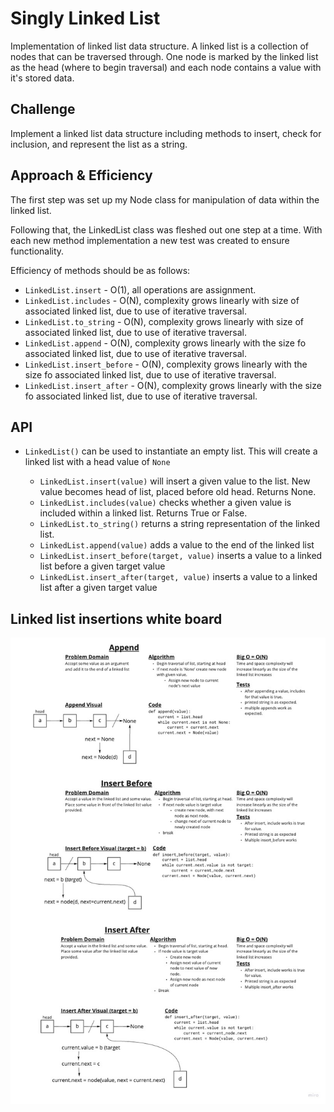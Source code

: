 # Singly Linked List

Implementation of linked list data structure. A linked list is a collection of nodes that can be traversed through. One node is marked by the linked list as the head (where to begin traversal) and each node contains a value with it's stored data.

## Challenge

Implement a linked list data structure including methods to insert, check for inclusion, and represent the list as a string.

## Approach & Efficiency

The first step was set up my Node class for manipulation of data within the linked list.

Following that, the LinkedList class was fleshed out one step at a time. With each new method implementation a new test was created to ensure functionality.

Efficiency of methods should be as follows:

* `LinkedList.insert` - O(1), all operations are assignment.
* `LinkedList.includes` - O(N), complexity grows linearly with size of associated linked list, due to use of iterative traversal.
* `LinkedList.to_string` - O(N), complexity grows linearly with size of associated linked list, due to use of iterative traversal.
* `LinkedList.append` - O(N), complexity grows linearly with the size fo associated linked list, due to use of iterative traversal.
* `LinkedList.insert_before` - O(N), complexity grows linearly with the size fo associated linked list, due to use of iterative traversal.
* `LinkedList.insert_after` - O(N), complexity grows linearly with the size fo associated linked list, due to use of iterative traversal.

## API

* `LinkedList()` can be used to instantiate an empty list. This will create a linked list with a head value of `None`

  * `LinkedList.insert(value)` will insert a given value to the list. New value becomes head of list, placed before old head. Returns None.
  * `LinkedList.includes(value)` checks whether a given value is included within a linked list. Returns True or False.
  * `LinkedList.to_string()` returns a string representation of the linked list.
  * `LinkedList.append(value)` adds a value to the end of the linked list
  * `LinkedList.insert_before(target, value)` inserts a value to a linked list before a given target value
  * `LinkedList.insert_after(target, value)` inserts a value to a linked list after a given target value

## Linked list insertions white board

![linked-list-insertions-wb](../images/linked_list_insertions.jpg)
